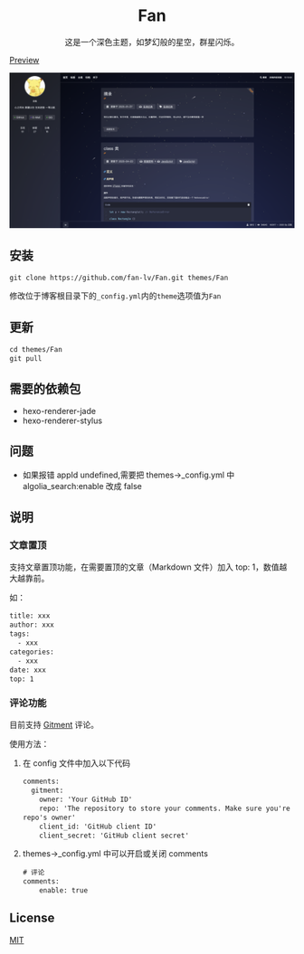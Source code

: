 <h1 align="center">Fan</h1>
<p align="center">这是一个深色主题，如梦幻般的星空，群星闪烁。</p>


[Preview](https://www.lvfan.xyz/)   

<img width='999' src='./dist/blog_demo.png' alt='主题预览图'>

## 安装

```
git clone https://github.com/fan-lv/Fan.git themes/Fan
```
修改位于博客根目录下的<code>_config.yml</code>内的<code>theme</code>选项值为<code>Fan</code>

## 更新

```
cd themes/Fan
git pull
```

## 需要的依赖包

- hexo-renderer-jade
- hexo-renderer-stylus

## 问题
- 如果报错 appId undefined,需要把 themes->_config.yml 中 algolia_search:enable 改成 false

## 说明
### 文章置顶
支持文章置顶功能，在需要置顶的文章（Markdown 文件）加入 top: 1，数值越大越靠前。

如：
```
title: xxx
author: xxx
tags:
  - xxx
categories:
  - xxx
date: xxx
top: 1
```

### 评论功能
目前支持 [Gitment](https://github.com/imsun/gitment) 评论。

使用方法：
1. 在 config 文件中加入以下代码
    ```
    comments:
      gitment:
        owner: 'Your GitHub ID'
        repo: 'The repository to store your comments. Make sure you're repo's owner'
        client_id: 'GitHub client ID'
        client_secret: 'GitHub client secret'
    ```
2. themes->_config.yml 中可以开启或关闭 comments
    ```
    # 评论
    comments:
        enable: true
    ```

## License
[MIT](https://opensource.org/licenses/MIT)


